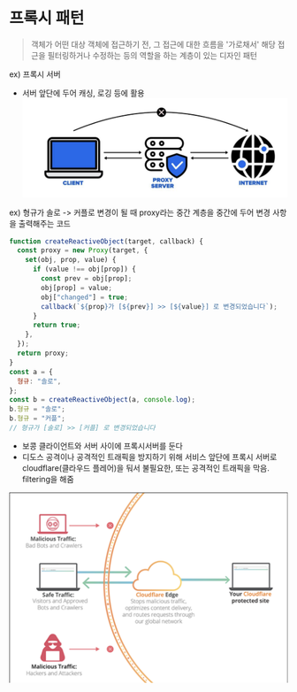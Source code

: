 # 프록시 패턴

> 객체가 어떤 대상 객체에 접근하기 전, 그 접근에 대한 흐름을 '가로채서' 해당 접근을 필터링하거나 수정하는 등의 역할을 하는 계층이 있는 디자인 패턴

ex) 프록시 서버

- 서버 앞단에 두어 캐싱, 로깅 등에 활용
  ![Alt text](image.png)

ex) 형규가 솔로 -> 커플로 변경이 될 때 proxy라는 중간 계층을 중간에 두어 변경 사항을 출력해주는 코드

```js
function createReactiveObject(target, callback) {
  const proxy = new Proxy(target, {
    set(obj, prop, value) {
      if (value !== obj[prop]) {
        const prev = obj[prop];
        obj[prop] = value;
        obj["changed"] = true;
        callback(`${prop}가 [${prev}] >> [${value}] 로 변경되었습니다`);
      }
      return true;
    },
  });
  return proxy;
}
const a = {
  형규: "솔로",
};
const b = createReactiveObject(a, console.log);
b.형규 = "솔로";
b.형규 = "커플";
// 형규가 [솔로] >> [커플] 로 변경되었습니다
```

- 보콩 클라이언트와 서버 사이에 프록시서버를 둔다
- 디도스 공격이나 공격적인 트래픽을 방지하기 위해 서비스 앞단에 프록시 서버로 cloudflare(클라우드 플레어)을 둬서 불필요한, 또는 공격적인 트래픽을 막음. filtering을 해줌

![Alt text](image-1.png)
